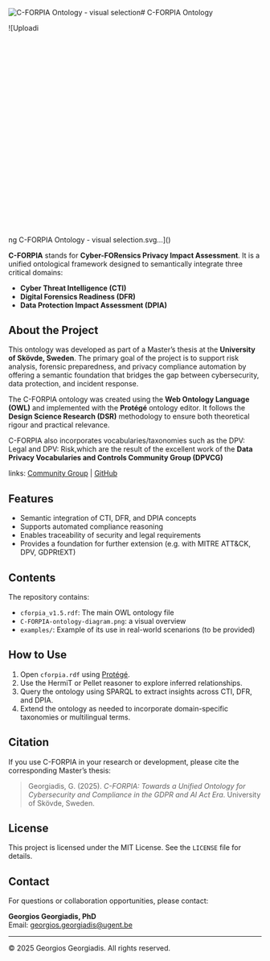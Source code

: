 ![C-FORPIA Ontology - visual selection](https://github.com/user-attachments/assets/d5774d4e-a637-4f6b-a675-a8c58ffd57d2)# C-FORPIA Ontology

![Uploadi<?xml version="1.0" encoding="utf-8" standalone="yes"?>
<!DOCTYPE svg PUBLIC "-//W3C//DTD SVG 1.1//EN" "http://www.w3.org/Graphics/SVG/1.1/DTD/svg11.dtd">
<svg width="854" height="660" viewBox="0 0 854 660" style="fill:none;stroke:none;fill-rule:evenodd;clip-rule:evenodd;stroke-linecap:round;stroke-linejoin:round;stroke-miterlimit:1.5;" version="1.1" xmlns="http://www.w3.org/2000/svg" xmlns:xlink="http://www.w3.org/1999/xlink"><style class="text-font-style fontImports" data-font-family="Shantell Sans">@import url('https://fonts.googleapis.com/css2?family=Shantell+Sans:wght@300..800&amp;display=block');</style><rect id="" x="0" y="0" width="854" height="660" style="fill: #ffffff;"></rect><g id="items" style="isolation: isolate"><g id="blend" style="mix-blend-mode: normal"><g id="g-root-tf_dj7zhelz51qh-fill" data-item-order="-845460"><g id="tf_dj7zhelz51qh-fill" stroke="none" fill="#ffffff"><g><path d="M 0 0L 854 0L 854 660L 0 660Z"></path></g></g></g><g id="g-root-cp_4_g-4_1uuxg82lz6gax-fill" data-item-order="-446680" transform="translate(47, 110)"><g id="cp_4_g-4_1uuxg82lz6gax-fill" stroke="none" fill="#fff8b6"><g><path d="M 445.1679 104.6186C 489.4934 96.1708 523 56.7959 523 10L 328 10C 328 10 277.9236 10 250.5 10C 117.6652 10 10 117.3506 10 249.7741C 10 372.9328 103.1429 474.4041 223.0352 488C 130.1405 474.6659 58.743 394.7406 58.743 298.1357C 58.743 192.1969 144.5852 106 250.5 106L 430 106C 432.8479 105.9452 439.7958 105.8452 445.1679 104.6186Z"></path></g></g></g><g id="g-root-cp_3_g-3_1q5qtsylz7shv-fill" data-item-order="-446676" transform="translate(94.99977111816406, 206)"><g id="cp_3_g-3_1q5qtsylz7shv-fill" stroke="none" fill="#dce9ff"><g><path d="M 374.411206 101.5782C 412.289106 88.6605 439.000006 51.9861 439.000006 10L 203.012306 10C 96.476906 10 10.000006 96.7375 10.000006 202.5C 10.000006 308.2625 96.476906 394 203.012306 394C 204.596306 394 205.925206 394.0377 207.500006 394C 129.495706 391.8436 67.000006 328.4597 67.000006 250.5C 67.000006 171.1781 131.952006 106.75 211.853606 106.75L 333.013906 106.75C 333.013906 106.75 360.743206 106.75 374.411206 101.5782Z"></path></g></g></g><g id="g-root-cp_2_g-2_1ha3tk2lz7tal-fill" data-item-order="-446672" transform="translate(152, 302)"><g id="cp_2_g-2_1ha3tk2lz7tal-fill" stroke="none" fill="#c8ffe5"><g><path d="M 298.7763 92.7198C 327.0408 76.0172 346 45.224 346 10C 346 10 303.0453 10.7108 250.058 10.7108L 139.5243 10.7107C 66.7992 17.9344 10 79.3301 10 154C 10 233.529 74.4321 298 153.913 298C 100.9257 298 57.971 255.0193 57.971 202C 57.971 148.9807 100.9257 106 153.913 106L 250.058 106C 263.25 106 275.6425 106 298.7763 92.7198ZM 164.7065 297.3993C 161.1635 297.7962 157.562 298 153.913 298C 157.7293 298 161.5109 297.8514 165.2523 297.5596"></path></g></g></g><g id="g-root-cp_1_g-1_1cuabfmlz7u2v-fill" data-item-order="-446668" transform="translate(200, 398)"><g id="cp_1_g-1_1cuabfmlz7u2v-fill" stroke="none" fill="#e9ffb9"><g><path d="M 10 106C 10.000003 159.019339 52.980667 202.000003 106.000003 202.000003C 159.019339 202.000003 202.000003 159.019339 202.000003 106.000003C 202.000003 52.980667 159.019339 10.000003 106.000003 10.000003C 52.980667 10.000003 10.000003 52.980667 10.000003 106.000003"></path></g></g></g><g id="g-root-tx_cforpiao_zjga5elz7si0-fill" data-item-order="0" transform="translate(214, 38)"><g id="tx_cforpiao_zjga5elz7si0-fill" stroke="none" fill="#484848"><g><text style="font: bold 25px &quot;Shantell Sans&quot;, cursive; white-space: pre;" font-weight="bold" font-size="25px" font-family="'Shantell Sans', cursive"><tspan x="15.41" y="45" dominant-baseline="ideographic">C-FORPIA Ontology Framework</tspan></text></g></g></g><g id="g-root-tx_dataprot_4j7nmqlz7sao-fill" data-item-order="0" transform="translate(292, 122)"><g id="tx_dataprot_4j7nmqlz7sao-fill" stroke="none" fill="#e0cb15"><g><text style="font: bold 20px &quot;Shantell Sans&quot;, cursive; white-space: pre;" font-weight="bold" font-size="20px" font-family="'Shantell Sans', cursive"><tspan x="57.3" y="35" dominant-baseline="ideographic">Data Protection </tspan><tspan x="19.41" y="59" dominant-baseline="ideographic">Impact Assessment </tspan><tspan x="154.91" y="83" dominant-baseline="ideographic">(DPIA)</tspan></text></g></g></g><g id="g-root-tx_evaluati_de86silz7tvz-fill" data-item-order="0" transform="translate(604, 122)"><g id="tx_evaluati_de86silz7tvz-fill" stroke="none" fill="#484848"><g><text style="font: 15px &quot;Shantell Sans&quot;, cursive; white-space: pre;" font-size="15px" font-family="'Shantell Sans', cursive"><tspan x="12" y="29" dominant-baseline="ideographic">Evaluation of data </tspan><tspan x="12" y="47" dominant-baseline="ideographic">protection risks</tspan></text></g></g></g><g id="g-root-tx_digitalf_zkp8bmlz7uo5-fill" data-item-order="0" transform="translate(292, 230)"><g id="tx_digitalf_zkp8bmlz7uo5-fill" stroke="none" fill="#4e88e7"><g><text style="font: bold 20px &quot;Shantell Sans&quot;, cursive; white-space: pre;" font-weight="bold" font-size="20px" font-family="'Shantell Sans', cursive"><tspan x="14.66" y="35" dominant-baseline="ideographic">Digital Forensics </tspan><tspan x="16.92" y="59" dominant-baseline="ideographic">Readiness (DFR)</tspan></text></g></g></g><g id="g-root-tx_prepared_m9v71elz7t3a-fill" data-item-order="0" transform="translate(568, 218)"><g id="tx_prepared_m9v71elz7t3a-fill" stroke="none" fill="#484848"><g><text style="font: 15px &quot;Shantell Sans&quot;, cursive; white-space: pre;" font-size="15px" font-family="'Shantell Sans', cursive"><tspan x="12" y="29" dominant-baseline="ideographic">Preparedness for digital </tspan><tspan x="12" y="47" dominant-baseline="ideographic">investigations</tspan></text></g></g></g><g id="g-root-tx_cyberthr_1cw5qoylz7t38-fill" data-item-order="0" transform="translate(292, 314)"><g id="tx_cyberthr_1cw5qoylz7t38-fill" stroke="none" fill="#3cc583"><g><text style="font: bold 20px &quot;Shantell Sans&quot;, cursive; white-space: pre;" font-weight="bold" font-size="20px" font-family="'Shantell Sans', cursive"><tspan x="16.05" y="35" dominant-baseline="ideographic">Cyber Threat </tspan><tspan x="26.33" y="59" dominant-baseline="ideographic">Intelligence </tspan><tspan x="99.45" y="83" dominant-baseline="ideographic">(CTI)</tspan></text></g></g></g><g id="g-root-tx_insights_1q6zrz6lz7uo3-fill" data-item-order="0" transform="translate(532, 314)"><g id="tx_insights_1q6zrz6lz7uo3-fill" stroke="none" fill="#484848"><g><text style="font: 15px &quot;Shantell Sans&quot;, cursive; white-space: pre;" font-size="15px" font-family="'Shantell Sans', cursive"><tspan x="12" y="32" dominant-baseline="ideographic">Insights into cyber threats</tspan></text></g></g></g><g id="g-root-tx_corefram_m7zrs2lz7u2x-fill" data-item-order="0" transform="translate(436, 458)"><g id="tx_corefram_m7zrs2lz7u2x-fill" stroke="none" fill="#484848"><g><text style="font: 15px &quot;Shantell Sans&quot;, cursive; white-space: pre;" font-size="15px" font-family="'Shantell Sans', cursive"><tspan x="12" y="29" dominant-baseline="ideographic">Core framework for privacy </tspan><tspan x="12" y="47" dominant-baseline="ideographic">assessment</tspan></text></g></g></g><g id="g-root-tx_cforpia_1umta3mlz7tvu-fill" data-item-order="0" transform="translate(242, 482)"><g id="tx_cforpia_1umta3mlz7tvu-fill" stroke="none" fill="#92bd39"><g><text style="font: bold 20px &quot;Shantell Sans&quot;, cursive; white-space: pre;" font-weight="bold" font-size="20px" font-family="'Shantell Sans', cursive"><tspan x="14.42" y="35" dominant-baseline="ideographic">C-FORPIA</tspan></text></g></g></g><g id="g-root-tf_dj7zhelz51qh-stroke" data-item-order="-845460"></g><g id="g-root-cp_4_g-4_1uuxg82lz6gax-stroke" data-item-order="-446680" transform="translate(47, 110)"><g id="cp_4_g-4_1uuxg82lz6gax-stroke" fill="none" stroke-linecap="round" stroke-linejoin="round" stroke-miterlimit="4" stroke="#ffffff" stroke-width="2"><g><path d="M 445.1679 104.6186C 489.4934 96.1708 523 56.7959 523 10L 328 10C 328 10 277.9236 10 250.5 10C 117.6652 10 10 117.3506 10 249.7741C 10 372.9328 103.1429 474.4041 223.0352 488C 130.1405 474.6659 58.743 394.7406 58.743 298.1357C 58.743 192.1969 144.5852 106 250.5 106L 430 106C 432.8479 105.9452 439.7958 105.8452 445.1679 104.6186Z"></path></g></g></g><g id="g-root-cp_3_g-3_1q5qtsylz7shv-stroke" data-item-order="-446676" transform="translate(94.99977111816406, 206)"><g id="cp_3_g-3_1q5qtsylz7shv-stroke" fill="none" stroke-linecap="round" stroke-linejoin="round" stroke-miterlimit="4" stroke="#ffffff" stroke-width="2"><g><path d="M 374.411206 101.5782C 412.289106 88.6605 439.000006 51.9861 439.000006 10L 203.012306 10C 96.476906 10 10.000006 96.7375 10.000006 202.5C 10.000006 308.2625 96.476906 394 203.012306 394C 204.596306 394 205.925206 394.0377 207.500006 394C 129.495706 391.8436 67.000006 328.4597 67.000006 250.5C 67.000006 171.1781 131.952006 106.75 211.853606 106.75L 333.013906 106.75C 333.013906 106.75 360.743206 106.75 374.411206 101.5782Z"></path></g></g></g><g id="g-root-cp_2_g-2_1ha3tk2lz7tal-stroke" data-item-order="-446672" transform="translate(152, 302)"><g id="cp_2_g-2_1ha3tk2lz7tal-stroke" fill="none" stroke-linecap="round" stroke-linejoin="round" stroke-miterlimit="4" stroke="#ffffff" stroke-width="2"><g><path d="M 298.7763 92.7198C 327.0408 76.0172 346 45.224 346 10C 346 10 303.0453 10.7108 250.058 10.7108L 139.5243 10.7107C 66.7992 17.9344 10 79.3301 10 154C 10 233.529 74.4321 298 153.913 298C 100.9257 298 57.971 255.0193 57.971 202C 57.971 148.9807 100.9257 106 153.913 106L 250.058 106C 263.25 106 275.6425 106 298.7763 92.7198ZM 164.7065 297.3993C 161.1635 297.7962 157.562 298 153.913 298C 157.7293 298 161.5109 297.8514 165.2523 297.5596"></path></g></g></g><g id="g-root-cp_1_g-1_1cuabfmlz7u2v-stroke" data-item-order="-446668" transform="translate(200, 398)"><g id="cp_1_g-1_1cuabfmlz7u2v-stroke" fill="none" stroke-linecap="round" stroke-linejoin="round" stroke-miterlimit="4" stroke="#ffffff" stroke-width="2"><g><path d="M 10 106C 10.000003 159.019339 52.980667 202.000003 106.000003 202.000003C 159.019339 202.000003 202.000003 159.019339 202.000003 106.000003C 202.000003 52.980667 159.019339 10.000003 106.000003 10.000003C 52.980667 10.000003 10.000003 52.980667 10.000003 106.000003"></path></g></g></g><g id="g-root-tx_cforpiao_zjga5elz7si0-stroke" data-item-order="0" transform="translate(214, 38)"></g><g id="g-root-tx_dataprot_4j7nmqlz7sao-stroke" data-item-order="0" transform="translate(292, 122)"></g><g id="g-root-tx_evaluati_de86silz7tvz-stroke" data-item-order="0" transform="translate(604, 122)"></g><g id="g-root-tx_digitalf_zkp8bmlz7uo5-stroke" data-item-order="0" transform="translate(292, 230)"></g><g id="g-root-tx_prepared_m9v71elz7t3a-stroke" data-item-order="0" transform="translate(568, 218)"></g><g id="g-root-tx_cyberthr_1cw5qoylz7t38-stroke" data-item-order="0" transform="translate(292, 314)"></g><g id="g-root-tx_insights_1q6zrz6lz7uo3-stroke" data-item-order="0" transform="translate(532, 314)"></g><g id="g-root-tx_corefram_m7zrs2lz7u2x-stroke" data-item-order="0" transform="translate(436, 458)"></g><g id="g-root-tx_cforpia_1umta3mlz7tvu-stroke" data-item-order="0" transform="translate(242, 482)"></g></g></g></svg>ng C-FORPIA Ontology - visual selection.svg…]()



**C-FORPIA** stands for **Cyber-FORensics Privacy Impact Assessment**. It is a unified ontological framework designed to semantically integrate three critical domains:
- **Cyber Threat Intelligence (CTI)**
- **Digital Forensics Readiness (DFR)**
- **Data Protection Impact Assessment (DPIA)**

## About the Project

This ontology was developed as part of a Master’s thesis at the **University of Skövde, Sweden**. The primary goal of the project is to support risk analysis, forensic preparedness, and privacy compliance automation by offering a semantic foundation that bridges the gap between cybersecurity, data protection, and incident response.

The C-FORPIA ontology was created using the **Web Ontology Language (OWL)** and implemented with the **Protégé** ontology editor. It follows the **Design Science Research (DSR)** methodology to ensure both theoretical rigour and practical relevance.

C-FORPIA also incorporates vocabularies/taxonomies such as the DPV: Legal and DPV: Risk,which are the result of the excellent work of the **Data Privacy Vocabularies and Controls Community Group (DPVCG)**

links: [Community Group](https://www.w3.org/community/dpvcg/) | [GitHub](https://github.com/w3c/dpv/)

## Features

- Semantic integration of CTI, DFR, and DPIA concepts
- Supports automated compliance reasoning
- Enables traceability of security and legal requirements
- Provides a foundation for further extension (e.g. with MITRE ATT&CK, DPV, GDPRtEXT)

## Contents

The repository contains:

- `cforpia_v1.5.rdf`: The main OWL ontology file
- `C-FORPIA-ontology-diagram.png`: a visual overview
- `examples/`: Example of its use in real-world scenarions (to be provided) 

## How to Use

1. Open `cforpia.rdf` using [Protégé](https://protege.stanford.edu/).
2. Use the HermiT or Pellet reasoner to explore inferred relationships.
3. Query the ontology using SPARQL to extract insights across CTI, DFR, and DPIA.
4. Extend the ontology as needed to incorporate domain-specific taxonomies or multilingual terms.

## Citation

If you use C-FORPIA in your research or development, please cite the corresponding Master’s thesis:

> Georgiadis, G. (2025). *C-FORPIA: Towards a Unified Ontology for Cybersecurity and Compliance in the GDPR and AI Act Era*. University of Skövde, Sweden.

## License

This project is licensed under the MIT License. See the `LICENSE` file for details.

## Contact

For questions or collaboration opportunities, please contact:

**Georgios Georgiadis, PhD**  
Email: [georgios.georgiadis@ugent.be](mailto:georgios.georgiadis@ugent.be)

---

© 2025 Georgios Georgiadis. All rights reserved.
